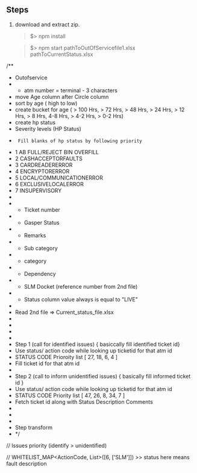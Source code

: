 ## Steps

1. download and extract zip.

   > \$> npm install

   > \$> npm start pathToOutOfServicefile1.xlsx pathToCurrentStatus.xlsx

/\*\*

- Outofservice
- - atm number = terminal - 3 characters
- move Age column after Circle column
- sort by age ( high to low)
- create bucket for age ( > 100 Hrs, > 72 Hrs, > 48 Hrs, > 24 Hrs, > 12 Hrs, > 8 Hrs, 4-8 Hrs, > 4-2 Hrs, > 0-2 Hrs)
- create hp status
- Severity levels (HP Status)
-      Fill blanks of hp status by following priority
- 1 AB FULL/REJECT BIN OVERFILL
- 2 CASHACCEPTORFAULTS
- 3 CARDREADERERROR
- 4 ENCRYPTORERROR
- 5 LOCAL/COMMUNICATIONERROR
- 6 EXCLUSIVELOCALERROR
- 7 INSUPERVISORY
-
- - Ticket number
- - Gasper Status
- - Remarks
- - Sub category
- - category
- - Dependency
- - SLM Docket (reference number from 2nd file)
- - Status column value always is equal to "LIVE"
-
- Read 2nd file => Current_status_file.xlsx
-
-
-
-
- Step 1 (call for identified issues) { basiccally fill identified ticket id}
- Use status/ action code while looking up ticketid for that atm id
- STATUS CODE Prioroity list [ 27, 18, 6, 4 ]
- Fill ticket id for that atm id
-
- Step 2 (call to inform unidentified issues) { basically fill informed ticket id }
- Use status/ action code while looking up ticketid for that atm id
- STATUS CODE Priority list [ 47, 26, 8, 34, 7 ]
- Fetch ticket id along with Status Description Comments
-
-
-
- Step transform
- \*/

// Issues priority (identify > unidentified)

// WHITELIST_MAP<ActionCode, List<status>>([6, ['SLM']]) >> status here means fault description
